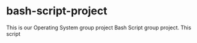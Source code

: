 # bash-script-project
This is our Operating System group project Bash Script group project.
This script 
